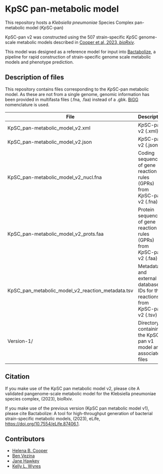 # KpSC pan-metabolic model

This repository hosts a *Klebsiella pneumoniae* Species Complex pan-metabolic model (*Kp*SC-pan)

KpSC-pan v2 was constructed using the 507 strain-specific *Kp*SC genome-scale metabolic models described in [Cooper et al, 2023, *bioRxiv*]().

This model was designed as a reference model for input into [Bactabolize](https://github.com/kelwyres/Bactabolize), a pipeline for rapid construction of strain-specific genome scale metabolic models and phenotype prediction.


## Description of files

This repository contains files corresponding to the *Kp*SC-pan metabolic model. As these are not from a single genome, genomic information has been provided in multifasta files (.fna, .faa) instead of a .gbk. [BiGG](http://bigg.ucsd.edu/) nomenclature is used.

| File      | Description |
| ----------- | ----------- |
| KpSC_pan-metabolic_model_v2.xml      | *Kp*SC-pan v2 (.xml)       |
| KpSC_pan-metabolic_model_v2.json   | *Kp*SC-pan v2 (.json)        |
| KpSC_pan-metabolic_model_v2_nucl.fna      | Coding sequences of gene reaction rules (GPRs) from *Kp*SC-pan v2 (.fna)       |
| KpSC_pan-metabolic_model_v2_prots.faa   | Protein sequences of gene reaction rules (GPRs) from *Kp*SC-pan v2 (.faa)        |
| KpSC_pan_metabolic_model_v2_reaction_metadata.tsv | Metadata and external database IDs for the reactions from *Kp*SC-pan v2 (.tsv) | 
| Version-1/ | Directory containing the KpSC-pan v1 model and associated files|

## Citation

If you make use of the KpSC pan metabolic model v2, please cite A validated pangenome-scale metabolic model for the Klebsiella pneumoniae species complex, (2023), bioRxiv.

If you make use of the previous version (KpSC pan metabolic model v1), please cite Bactabolize: A tool for high-throughput generation of bacterial strain-specific metabolic models, (2023), eLife, https://doi.org/10.7554/eLife.87406.1.


## Contributors

- [Helena B. Cooper](https://scholar.google.com.au/citations?hl=en&user=Ho6svy8AAAAJ)
- [Ben Vezina](https://scholar.google.com/citations?user=Rf9oh94AAAAJ&hl=en&oi=ao)
- [Jane Hawkey](https://scholar.google.com/citations?user=4x4aT_oAAAAJ&hl=en&oi=ao)
- [Kelly L. Wyres](https://scholar.google.com/citations?user=anwFM9oAAAAJ&hl=en&oi=sra)
